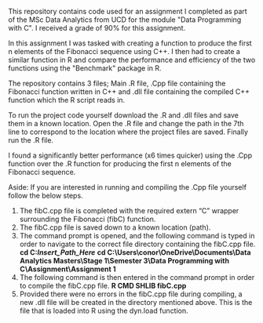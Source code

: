 This repository contains code used for an assignment I completed as part of the MSc Data Analytics from UCD for the module "Data Programming with C". I received a grade of 90% for this assignment. 

In this assignment I was tasked with creating a function to produce the first n elements of the Fibonacci sequence using C++. I then had to create a similar function in R and compare the performance and efficiency of the two functions using the "Benchmark" package in R.

The repository contains 3 files; Main .R file, .Cpp file containing the Fibonacci function written in C++ and .dll file containing the compiled C++ function which the R script reads in. 

To run the project code yourself download the .R and .dll files and save them in a known location. Open the .R file and change the path in the 7th line to correspond to the location where the project files are saved. Finally run the .R file. 

I found a significantly better performance (x6 times quicker) using the .Cpp function over the .R function for producing the first n elements of the Fibonacci sequence.

Aside: If you are interested in running and compiling the .Cpp file yourself follow the below steps.

1. The fibC.cpp file is completed with the required extern “C” wrapper surrounding the Fibonacci (fibC) function.
2. The fibC.cpp file is saved down to a known location (path).
3. The command prompt is opened, and the following command is typed in order to navigate to the correct file directory containing the fibC.cpp file.
   **cd C:_Insert_Path_Here_**
   **cd C:\Users\conor\OneDrive\Documents\Data Analytics Masters\Stage 1\Semester 3\Data Programming with C\Assignment\Assignment 1**     
4. The following command is then entered in the command prompt in order to compile the fibC.cpp file.
   **R CMD SHLIB fibC.cpp**
6. Provided there were no errors in the fibC.cpp file during compiling, a new .dll file will be created in the directory mentioned above. This is the file that is loaded        into R using the dyn.load function. 
